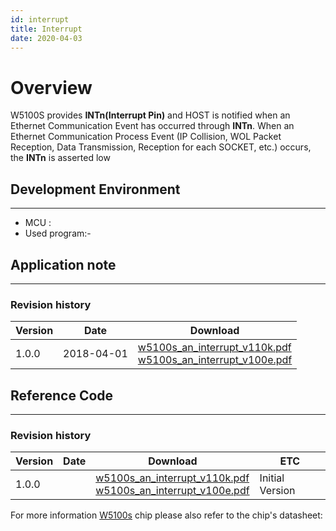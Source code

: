 ```yaml
---
id: interrupt
title: Interrupt
date: 2020-04-03
---
```



# Overview

W5100S provides **INTn(Interrupt Pin)** and HOST is notified when an Ethernet Communication
Event has occurred through **INTn**. When an Ethernet Communication Process Event
(IP Collision, WOL Packet Reception, Data Transmission, Reception for each
SOCKET, etc.) occurs, the **INTn** is asserted low

## Development Environment

--------
- MCU : 
- Used program:-

## Application note

-----

### Revision history

<table>
<thead>
<tr class="header">
<th>Version</th>
<th>Date</th>
<th>Download</th>
</tr>
</thead>
<tbody>
<tr class="odd">
<td>1.0.0</td>
<td>2018-04-01</td>
<td><a href="/img/products/w5100s/application/w5100s_an_interrupt_v110k.pdf" target="_blank">w5100s_an_interrupt_v110k.pdf</a><br />
<a href="/img/products/w5100s/application/w5100s_an_interrupt_v100e.pdf" target="_blank">w5100s_an_interrupt_v100e.pdf</a></td>
</tr>
</tbody>
</table>

## Reference Code

-----

### Revision history

| Version | Date | Download                    | ETC             |
| ------- | ---- | --------------------------- | --------------- |
| 1.0.0   |      | <a href="/img/products/w5100s/application/w5100s_an_interrupt_v110k.pdf" target="_blank">w5100s_an_interrupt_v110k.pdf</a> <br /><a href="/img/products/w5100s/application/w5100s_an_interrupt_v100e.pdf" target="_blank">w5100s_an_interrupt_v100e.pdf</a>| Initial Version |

For more information [W5100s](../document) chip please
also refer to the chip's datasheet:
